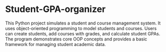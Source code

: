 # Student-GPA-organizer
This Python project simulates a student and course management system. It uses object-oriented programming to model students and courses. Users can create students, add courses with grades, and calculate student GPAs. The program demonstrates core OOP concepts and provides a basic framework for managing student academic data.
